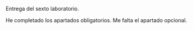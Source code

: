 Entrega del sexto laboratorio.


He completado los apartados obligatorios. Me falta el apartado opcional.